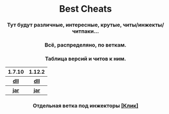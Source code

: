 <h1 align="center">
Best Cheats
</h1>

<h3 align="center">
Тут будут различные, интересные, крутые, читы/инжекты/читпаки...
</h3>

<h3 align="center">
Всё, распределяно, по веткам.
</h3>

<h3 align="center">
Таблица версий и читов к ним.
</h3>
<table align="center">
  <tr>
    <th>1.7.10</th>
    <th>1.12.2</th>
  </tr>
  <tr>
    <th><a href="https://github.com/gravitlauncher-cheat/best-cheats/tree/1.7.10/dll">dll</a></th>
    <th><a href="https://github.com/gravitlauncher-cheat/best-cheats/tree/1.12.2/dll">dll</a></th>
  </tr>
  <tr>
    <th><a href="https://github.com/gravitlauncher-cheat/best-cheats/tree/1.7.10/jar">jar</a></th>
    <th><a href="https://github.com/gravitlauncher-cheat/best-cheats/tree/1.12.2/jar">jar</a></th>
  </tr>
</table>

<h3 align="center">
Отдельная ветка под инжекторы <a href="https://github.com/gravitlauncher-cheat/best-cheats/tree/injectors">[Клик]</a>
</h3>

